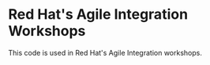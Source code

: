 Red Hat's Agile Integration Workshops
=========================
This code is used in Red Hat's Agile Integration workshops.
